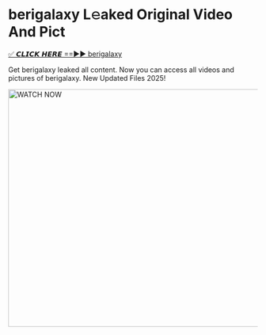 # berigalaxy L𝚎aked Original Video And Pict

<p><a href="https://cliphot.my.id/berigalaxy" rel="nofollow">✅ 𝘾𝙇𝙄𝘾𝙆 𝙃𝙀𝙍𝙀 ==►► berigalaxy​</a></p>


<p>Get berigalaxy leaked all content. Now you can access all videos and pictures of berigalaxy. New Updated Files 2025!</p>


<p><a rel="nofollow" title="WATCH NOW" href="https://cliphot.my.id/berigalaxy"><img border="berigalaxy" height="480" width="720" title="WATCH NOW" alt="WATCH NOW" src="https://i.ibb.co.com/xMMVF88/686577567.gif"></a></p>